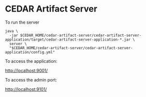 # CEDAR Artifact Server

To run the server

    java \
      -jar $CEDAR_HOME/cedar-artifact-server/cedar-artifact-server-application/target/cedar-artifact-server-application-*.jar \
      server \
      "$CEDAR_HOME/cedar-artifact-server/cedar-artifact-server-application/config.yml"

To access the application:

[http://localhost:9001/]()

To access the admin port:

[http://localhost:9101/]()
